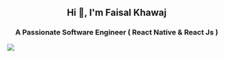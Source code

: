 ##                                                   <center> Hi 👋, I'm Faisal Khawaj </center>
### <center>  A Passionate Software Engineer ( React Native & React Js ) </center>

![](https://komarev.com/ghpvc/?username=FaisalKhawaj)
